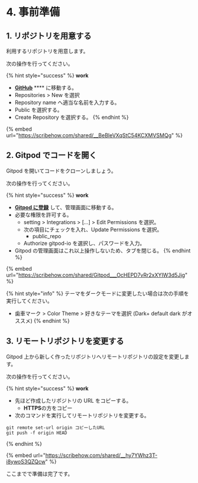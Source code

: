 # 4. 事前準備

## 1. リポジトリを用意する <a href="#1-rihoshitoriwosuru" id="1-rihoshitoriwosuru"></a>

利用するリポジトリを用意します。

次の操作を行ってください。

{% hint style="success" %}
**work**

* [**GitHub**](https://github.com) **** に移動する。
* Repositories > New を選択
* Repository name へ適当な名前を入力する。
* Public を選択する。
* Create Repository を選択する。
{% endhint %}

{% embed url="https://scribehow.com/shared/__BeBleVXqStC54KCXMVSMQg" %}

## 2. Gitpod でコードを開く <a href="#2-gitpod-tektowoku" id="2-gitpod-tektowoku"></a>

Gitpod を開いてコードをクローンしましょう。

次の操作を行ってください。

{% hint style="success" %}
**work**

* [**Gitpod に登録**](https://gitpod.io/#https://github.com/MarkingCloud/handson-flutter-sns/tree/part3-codemagic) して、管理画面に移動する。
* 必要な権限を許可する。
  * setting > Integrations > \[...] > Edit Permissions を選択。
  * 次の項目にチェックを入れ、Update Permissions を選択。
    * public\_repo
  * Authorize gitpod-io を選択し、パスワードを入力。
* Gitpod の管理画面はこれ以上操作しないため、タブを閉じる。
{% endhint %}

{% embed url="https://scribehow.com/shared/Gitpod___OcHEPD7vRr2xXYIW3d5Jjg" %}

{% hint style="info" %}
テーマをダークモードに変更したい場合は次の手順を実行してください。

* 歯車マーク > Color Theme > 好きなテーマを選択 (Dark+ default dark がオススメ)
{% endhint %}

## 3. リモートリポジトリを変更する

Gitpod 上から新しく作ったリポジトリへリモートリポジトリの設定を変更します。

次の操作を行ってください。

{% hint style="success" %}
**work**

* 先ほど作成したリポジトリの URL をコピーする。
  * **HTTPS**の方をコピー
* 次のコマンドを実行してリモートリポジトリを変更する。

```
git remote set-url origin コピーしたURL
git push -f origin HEAD
```
{% endhint %}

{% embed url="https://scribehow.com/shared/__hy7YWhz3T-i8ywoS3QZQcw" %}

ここまでで準備は完了です。
